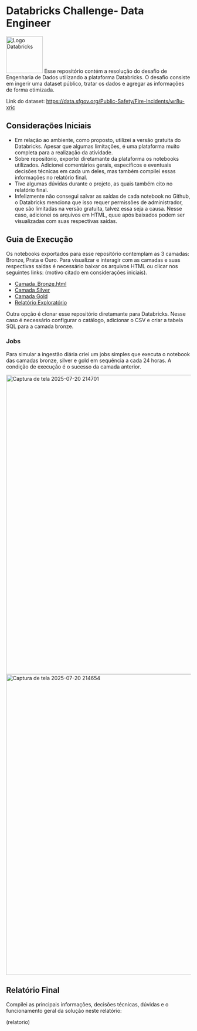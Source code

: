 # Databricks Challenge- Data Engineer
<img src="https://upload.wikimedia.org/wikipedia/commons/thumb/b/b3/Databricks_Logo.svg/1200px-Databricks_Logo.svg.png" alt="Logo Databricks" width="100">
  Esse repositório contém a resolução do desafio de Engenharia de Dados utilizando a plataforma Databricks. O desafio consiste em ingerir uma dataset público, tratar os dados e agregar as informações de forma otimizada.

Link do dataset: https://data.sfgov.org/Public-Safety/Fire-Incidents/wr8u-xric

## Considerações Iniciais
- Em relação ao ambiente, como proposto, utilizei a versão gratuita do Databricks. Apesar que algumas limitações, é uma plataforma muito completa para a realização da atividade.
- Sobre repositório, exportei diretamante da plataforma os notebooks utilizados. Adicionei comentários gerais, específicos e eventuais decisões técnicas em cada um deles, mas também compilei essas informações no relatório final.
- Tive algumas dúvidas durante o projeto, as quais também cito no relatório final.
- Infelizmente não consegui salvar as saídas de cada notebook no Github, o Databricks menciona que isso requer permissões de administrador, que são limitadas na versão gratuita, talvez essa seja a causa. Nesse caso, adicionei os arquivos em HTML, quue após baixados podem ser visualizadas com suas respectivas saídas.
  
## Guia de Execução
  Os notebooks exportados para esse repositório contemplam as 3 camadas: Bronze, Prata e Ouro. Para visualizar e interagir com as camadas e suas respectivas saídas é necessário baixar os arquivos HTML ou clicar nos seguintes links: (motivo citado em considerações iniciais).
  - [Camada_Bronze.html](https://raw.githack.com/igorlix/Databricks-Challenge/ddd3ff41ac569f6b04d3e2830e3f1e7d5d6b86bd/Desafio/HTML/1-Camada_Bronze.html)
  - [Camada Silver](https://raw.githack.com/igorlix/Databricks-Challenge/refs/heads/main/Desafio/HTML/2-Camada_Silver.html)
  - [Camada Gold](https://raw.githack.com/igorlix/Databricks-Challenge/refs/heads/main/Desafio/HTML/3-Camada_Gold.html)
  - [Relatório Exploratório](https://raw.githack.com/igorlix/Databricks-Challenge/refs/heads/main/Desafio/HTML/4-Relat%C3%B3rio_Explorat%C3%B3rio.html)
  
 Outra opção é clonar esse repositório diretamante para Databricks. Nesse caso é necessário configurar o catálogo, adicionar o CSV e criar a tabela SQL para a camada bronze. 

### Jobs
  Para simular a ingestão diária criei um jobs simples que executa o notebook das camadas bronze, silver e gold em sequência a cada 24 horas. A condição de execução é o sucesso da camada anterior.

  
<img width="1706" height="816" alt="Captura de tela 2025-07-20 214701" src="https://github.com/user-attachments/assets/755d60a5-894f-422a-b855-8d76f26688d9" />
<img width="1697" height="820" alt="Captura de tela 2025-07-20 214654" src="https://github.com/user-attachments/assets/bb0d8ee5-a4fc-4f1e-ae39-85b0bdc37650" />

  
## Relatório Final
  Compilei as principais informações, decisões técnicas, dúvidas e o funcionamento geral da solução neste relatório:

  (relatorio)

